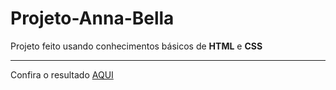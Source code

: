 # Projeto-Anna-Bella
 Projeto feito usando conhecimentos básicos de **HTML** e **CSS**
 ***
 Confira o resultado [AQUI](https://judigunkel.github.io/Projeto-Anna-Bella/)
 
